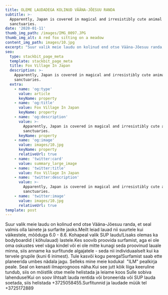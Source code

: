 ```yaml
---
title: OLEME LAUDADEGA KOLINUD VÄÄNA-JÕESUU RANDA
subtitle: >-
  Apparently, Japan is covered in magical and irresistibly cute animal
  sanctuaries.
date: '2020-01-11'
thumb_img_path: /images/IMG_0097.JPG
thumb_img_alt: A red fox sitting on a meadow
content_img_path: images/10.jpg
excerpt: "Suur valik meie laudu on kolinud end otse Vääna-Jõesuu randa, et seal valmis olla lainete ja surfarite jaoks.Meilt leiad lauad nii suurtele kui väikestele, mõõduga 6.0 - 8.6. Kohapeal valik SUP laudu!Lisaks olemas ka bodyboardid ( kõhulauad) lastele.Kes soovib proovida surfamist, aga ei ole oma oskustes veel väga kindel või ei ole mitte kunagi seda proovinud lauale minna, siis anname ka surfitunde algajatele - seda nii individuaalselt kui ka tervele grupile (kuni 6 inimest). Tule kasvõi kogu perega!Surfamist saab ette planeerida umbes nädala jagu. Selleks mine meie kodukal \_\"ILM\" pealkirja peale. Seal on kenasti ilmaprognoos näha.Kui see jutt kõik liiga keeruline tundub, siis on mõistlik otse meile helistada ja leiame koos Sulle sobiva lahenduse!Kui on soov lihtsalt lauda rentida või broneerida või SUP lauda soetada,\_siis helistada +3725058455.Surfitunnid ja laudade müük tel +3725172889"
seo:
  type: stackbit_page_meta
  template: stackbit_page_meta
  title: Fox Village In Japan
  description: >-
    Apparently, Japan is covered in magical and irresistibly cute animal
    sanctuaries.
  extra:
    - name: 'og:type'
      value: article
      keyName: property
    - name: 'og:title'
      value: Fox Village In Japan
      keyName: property
    - name: 'og:description'
      value: >-
        Apparently, Japan is covered in magical and irresistibly cute animal
        sanctuaries.
      keyName: property
    - name: 'og:image'
      value: images/10.jpg
      keyName: property
      relativeUrl: true
    - name: 'twitter:card'
      value: summary_large_image
    - name: 'twitter:title'
      value: Fox Village In Japan
    - name: 'twitter:description'
      value: >-
        Apparently, Japan is covered in magical and irresistibly cute animal
        sanctuaries.
    - name: 'twitter:image'
      value: images/10.jpg
      relativeUrl: true
template: post
---
```

Suur valik meie laudu on kolinud end otse Vääna-Jõesuu randa, et seal valmis olla lainete ja surfarite jaoks.Meilt leiad lauad nii suurtele kui väikestele, mõõduga 6.0 - 8.6. Kohapeal valik SUP laudu!Lisaks olemas ka bodyboardid ( kõhulauad) lastele.Kes soovib proovida surfamist, aga ei ole oma oskustes veel väga kindel või ei ole mitte kunagi seda proovinud lauale minna, siis anname ka surfitunde algajatele - seda nii individuaalselt kui ka tervele grupile (kuni 6 inimest). Tule kasvõi kogu perega!Surfamist saab ette planeerida umbes nädala jagu. Selleks mine meie kodukal  "ILM" pealkirja peale. Seal on kenasti ilmaprognoos näha.Kui see jutt kõik liiga keeruline tundub, siis on mõistlik otse meile helistada ja leiame koos Sulle sobiva lahenduse!Kui on soov lihtsalt lauda rentida või broneerida või SUP lauda soetada, siis helistada +3725058455.Surfitunnid ja laudade müük tel +3725172889
